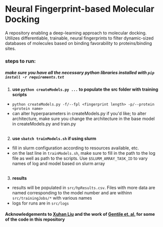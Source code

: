 # Neural Fingerprint-based Molecular Docking

A repository enabling a deep-learning approach to molecular docking. Utilizes differentiable, trainable, neural fingerprints to filter dynamic-sized databases of molecules based on binding favorability to proteins/binding sites.

### steps to run:

##### make sure you have all the necessary python libraries installed with `pip install -r requirements.txt`

1) **use `python createModels.py ...` to populate the src folder with training scripts**
*  `python createModels.py -f/--fpl <fingerprint length> -p/--protein <protein name>`
*   can alter hyperparameters in createModels.py if you'd like; to alter architecture, make
sure you change the architecture in the base model in createModels.py and train.py
</br><br/>

2) **use `sbatch trainModels.sh` if using slurm**
* fill in slurm configuration according to resources available, etc.
* on the last line in `trainModels.sh`, make sure to fill in the path to the log file as well as path to the scripts. Use `$SLURM_ARRAY_TASK_ID` to vary names of log and model based on slurm array
<br/><br/>

3) **results**
* results will be populated in `src/hpResults.csv`. Files with more data are named corresponding to the model number and are withinn `src/trainingJobs/*` with various names
* logs for runs are in `src/logs`

#### Acknowledgements to [Xuhan Liu](https://github.com/XuhanLiu/NGFP) and the work of [Gentile et. al.](https://pubs.acs.org/doi/10.1021/acscentsci.0c00229) for some of the code in this repository